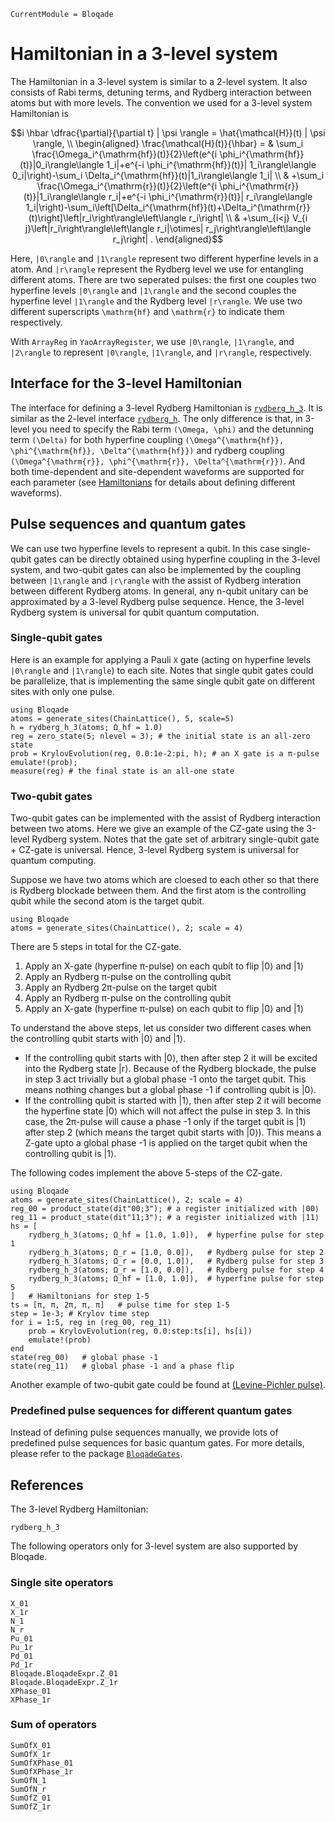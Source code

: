 ```@meta
CurrentModule = Bloqade
```

# Hamiltonian in a 3-level system

The Hamiltonian in a 3-level system is similar to a 2-level system. It also 
consists of Rabi terms, detuning terms, and Rydberg interaction between 
atoms but with more levels. The convention we used for a 3-level system 
Hamiltonian is 
```math
i \hbar \dfrac{\partial}{\partial t} | \psi \rangle = \hat{\mathcal{H}}(t) | \psi \rangle,  \\

\begin{aligned} 
    \frac{\mathcal{H}(t)}{\hbar} = & \sum_i \frac{\Omega_i^{\mathrm{hf}}(t)}{2}\left(e^{i \phi_i^{\mathrm{hf}}(t)}|0_i\rangle\langle 1_i|+e^{-i \phi_i^{\mathrm{hf}}(t)}| 1_i\rangle\langle 0_i|\right)-\sum_i \Delta_i^{\mathrm{hf}}(t)|1_i\rangle\langle 1_i| \\ 
    & +\sum_i \frac{\Omega_i^{\mathrm{r}}(t)}{2}\left(e^{i \phi_i^{\mathrm{r}}(t)}|1_i\rangle\langle r_i|+e^{-i \phi_i^{\mathrm{r}}(t)}| r_i\rangle\langle 1_i|\right)-\sum_i\left[\Delta_i^{\mathrm{hf}}(t)+\Delta_i^{\mathrm{r}}(t)\right]\left|r_i\right\rangle\left\langle r_i\right| \\ 
    & +\sum_{i<j} V_{i j}\left|r_i\right\rangle\left\langle r_i|\otimes| r_j\right\rangle\left\langle r_j\right| .
\end{aligned}
```

Here, ``|0\rangle`` and ``|1\rangle`` represent two different hyperfine levels 
in a atom. And ``|r\rangle`` represent the Rydberg level we use for entangling 
different atoms. There are two seperated pulses: the first one couples two 
hyperfine levels ``|0\rangle`` and ``|1\rangle`` and the second couples the 
hyperfine level ``|1\rangle`` and the Rydberg level ``|r\rangle``. We use two 
different superscripts ``\mathrm{hf}`` and ``\mathrm{r}`` to indicate them 
respectively.

With `ArrayReg` in `YaoArrayRegister`, we use ``|0\rangle``, ``|1\rangle``, and ``|2\rangle`` to 
represent ``|0\rangle``, ``|1\rangle``, and ``|r\rangle``, respectively. 


## Interface for the 3-level Hamiltonian

The interface for defining a 3-level Rydberg Hamiltonian is [`rydberg_h_3`](@ref). It is similar as the 
2-level interface [`rydberg_h`](@ref). The only difference is that, in 3-level you need to specify the Rabi term 
``(\Omega, \phi)`` and the detunning term ``(\Delta)`` for both hyperfine coupling 
``(\Omega^{\mathrm{hf}}, \phi^{\mathrm{hf}}, \Delta^{\mathrm{hf}})`` and rydberg coupling 
``(\Omega^{\mathrm{r}}, \phi^{\mathrm{r}}, \Delta^{\mathrm{r}})``. And both time-dependent and site-dependent waveforms are supported for each parameter (see [Hamiltonians](@ref) for details about defining different waveforms).


## Pulse sequences and quantum gates

We can use two hyperfine levels to represent a qubit. In this case 
single-qubit gates can be directly obtained using hyperfine coupling in the 
3-level system, and two-qubit gates can also be implemented by the coupling 
between ``|1\rangle`` and ``|r\rangle`` with the assist of Rydberg interation 
between different Rydberg atoms. In general, any n-qubit unitary can be 
approximated by a 3-level Rydberg pulse sequence. Hence, the 3-level Rydberg 
system is universal for qubit quantum computation.

### Single-qubit gates

Here is an example for applying a Pauli ``X`` gate (acting on hyperfine levels 
``|0\rangle`` and ``|1\rangle``) to each site. Notes that single qubit gates 
could be parallelize, that is implementing the same single qubit gate on 
different sites with only one pulse.
```@repl 3-level-single-qubit
using Bloqade
atoms = generate_sites(ChainLattice(), 5, scale=5)
h = rydberg_h_3(atoms; Ω_hf = 1.0)
reg = zero_state(5; nlevel = 3); # the initial state is an all-zero state
prob = KrylovEvolution(reg, 0.0:1e-2:pi, h); # an X gate is a π-pulse
emulate!(prob);
measure(reg) # the final state is an all-one state
```

### Two-qubit gates

Two-qubit gates can be implemented with the assist of Rydberg interaction 
between two atoms. Here we give an example of the CZ-gate using the 3-level 
Rydberg system. Notes that the gate set of arbitrary single-qubit gate + 
CZ-gate is universal. Hence, 3-level Rydberg system is universal for quantum 
computing.

Suppose we have two atoms which are cloesed to each other so that there is 
Rydberg blockade between them. And the first atom is the controlling qubit 
while the second atom is the target qubit. 
```@repl 3-level-two-qubit
using Bloqade
atoms = generate_sites(ChainLattice(), 2; scale = 4)
```

There are 5 steps in total for the CZ-gate. 
1. Apply an X-gate (hyperfine π-pulse) on each qubit to flip |0⟩ and |1⟩
2. Apply an Rydberg π-pulse on the controlling qubit
3. Apply an Rydberg 2π-pulse on the target qubit
4. Apply an Rydberg π-pulse on the controlling qubit
5. Apply an X-gate (hyperfine π-pulse) on each qubit to flip |0⟩ and |1⟩

To understand the above steps, let us consider two different cases when the 
controlling qubit starts with |0⟩ and |1⟩.
- If the controlling qubit starts with |0⟩, then after step 2 it will be 
excited into the Rydberg state |r⟩. Because of the Rydberg blockade, the 
pulse in step 3 act trivially but a global phase -1 onto the target qubit. 
This means nothing changes but a global phase -1 if controlling qubit is |0⟩.
- If the controlling qubit is started with |1⟩, then after step 2 it will 
become the hyperfine state |0⟩ which will not affect the pulse in step 3. 
In this case, the 2π-pulse will cause a phase -1 only if the target qubit 
is |1⟩ after step 2 (which means the target qubit starts with |0⟩). This 
means a Z-gate upto a global phase -1 is applied on the target qubit when 
the controlling qubit is |1⟩.

The following codes implement the above 5-steps of the CZ-gate.
```@repl 3-level-two-qubit
using Bloqade
atoms = generate_sites(ChainLattice(), 2; scale = 4)
reg_00 = product_state(dit"00;3"); # a register initialized with |00⟩
reg_11 = product_state(dit"11;3"); # a register initialized with |11⟩
hs = [
    rydberg_h_3(atoms; Ω_hf = [1.0, 1.0]),  # hyperfine pulse for step 1
    rydberg_h_3(atoms; Ω_r = [1.0, 0.0]),   # Rydberg pulse for step 2
    rydberg_h_3(atoms; Ω_r = [0.0, 1.0]),   # Rydberg pulse for step 3
    rydberg_h_3(atoms; Ω_r = [1.0, 0.0]),   # Rydberg pulse for step 4
    rydberg_h_3(atoms; Ω_hf = [1.0, 1.0]),  # hyperfine pulse for step 5
]   # Hamiltonians for step 1-5
ts = [π, π, 2π, π, π]   # pulse time for step 1-5
step = 1e-3; # Krylov time step
for i = 1:5, reg in (reg_00, reg_11)
    prob = KrylovEvolution(reg, 0.0:step:ts[i], hs[i])
    emulate!(prob)
end
state(reg_00)   # global phase -1
state(reg_11)   # global phase -1 and a phase flip
```

Another example of two-qubit gate could be found at [(Levine-Pichler pulse)](https://github.com/QuEraComputing/Bloqade.jl/blob/a9a83684102b7ced4972345c96bf715800165151/lib/BloqadeExpr/test/3-level_supports.jl#L6).

### Predefined pulse sequences for different quantum gates

Instead of defining pulse sequences manually, we provide lots of predefined pulse 
sequences for basic quantum gates. For more details, please refer to the package 
[`BloqadeGates`](https://github.com/QuEraComputing/Bloqade.jl/tree/master/lib/BloqadeGates).


## References

The 3-level Rydberg Hamiltonian:

```@docs
rydberg_h_3
```

The following operators only for 3-level system are also supported by Bloqade.

### Single site operators

```@docs
X_01
X_1r
N_1
N_r
Pu_01
Pu_1r
Pd_01
Pd_1r
Bloqade.BloqadeExpr.Z_01
Bloqade.BloqadeExpr.Z_1r
XPhase_01
XPhase_1r
```

### Sum of operators

```@docs
SumOfX_01
SumOfX_1r
SumOfXPhase_01
SumOfXPhase_1r
SumOfN_1
SumOfN_r
SumOfZ_01
SumOfZ_1r
```